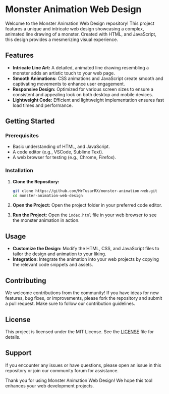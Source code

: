 # Monster Animation Web Design

Welcome to the Monster Animation Web Design repository! This project features a unique and intricate web design showcasing a complex, animated line drawing of a monster. Created with HTML, and JavaScript, this design provides a mesmerizing visual experience.

## Features

- **Intricate Line Art:** A detailed, animated line drawing resembling a monster adds an artistic touch to your web page.
- **Smooth Animations:** CSS animations and JavaScript create smooth and captivating movements to enhance user engagement.
- **Responsive Design:** Optimized for various screen sizes to ensure a consistent and appealing look on both desktop and mobile devices.
- **Lightweight Code:** Efficient and lightweight implementation ensures fast load times and performance.

## Getting Started

### Prerequisites

- Basic understanding of HTML, and JavaScript.
- A code editor (e.g., VSCode, Sublime Text).
- A web browser for testing (e.g., Chrome, Firefox).

### Installation

1. **Clone the Repository:**

    ```bash
    git clone https://github.com/MrTusarRX/monster-animation-web.git
    cd monster-animation-web-design
    ```

2. **Open the Project:**
   Open the project folder in your preferred code editor.

3. **Run the Project:**
   Open the `index.html` file in your web browser to see the monster animation in action.

## Usage

- **Customize the Design:** Modify the HTML, CSS, and JavaScript files to tailor the design and animation to your liking.
- **Integration:** Integrate the animation into your web projects by copying the relevant code snippets and assets.

## Contributing

We welcome contributions from the community! If you have ideas for new features, bug fixes, or improvements, please fork the repository and submit a pull request. Make sure to follow our contribution guidelines.

## License

This project is licensed under the MIT License. See the [LICENSE](LICENSE) file for details.

## Support

If you encounter any issues or have questions, please open an issue in this repository or join our community forum for assistance.

Thank you for using Monster Animation Web Design! We hope this tool enhances your web development projects.

